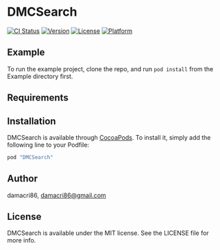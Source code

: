 # DMCSearch

[![CI Status](http://img.shields.io/travis/damacri86/DMCSearch.svg?style=flat)](https://travis-ci.org/damacri86/DMCSearch)
[![Version](https://img.shields.io/cocoapods/v/DMCSearch.svg?style=flat)](http://cocoapods.org/pods/DMCSearch)
[![License](https://img.shields.io/cocoapods/l/DMCSearch.svg?style=flat)](http://cocoapods.org/pods/DMCSearch)
[![Platform](https://img.shields.io/cocoapods/p/DMCSearch.svg?style=flat)](http://cocoapods.org/pods/DMCSearch)

## Example

To run the example project, clone the repo, and run `pod install` from the Example directory first.

## Requirements

## Installation

DMCSearch is available through [CocoaPods](http://cocoapods.org). To install
it, simply add the following line to your Podfile:

```ruby
pod "DMCSearch"
```

## Author

damacri86, damacri86@gmail.com

## License

DMCSearch is available under the MIT license. See the LICENSE file for more info.
